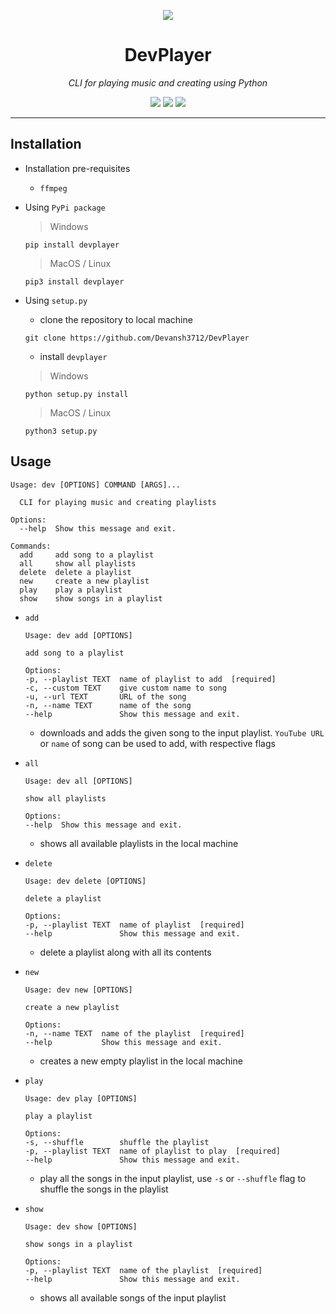 <p align = "center">
    <a href = "https://github.com/Devansh3712/DevPlayer"><img src = "https://socialify.git.ci/Devansh3712/DevPlayer/image?forks=1&language=1&owner=1&pattern=Circuit%20Board&stargazers=1&theme=Dark"></a>
</p>

<h1 align = "center"> DevPlayer </h1>
<p align = "center"><i> CLI for playing music and creating  using Python </i></p>

<p align = "center">
    <a href = "https://www.python.org"><img src="https://img.shields.io/badge/python%20-%2314354C.svg?&style=for-the-badge&logo=python&logoColor=white"/></a>
    <a href = "./LICENSE"><img src = "https://img.shields.io/github/license/Devansh3712/PySQL?style=for-the-badge"></a>
    <a href = "https://pypi.org/project/pysql-cli/"><img src = "https://img.shields.io/badge/PyPi-0.1.0-blue?style=for-the-badge&logo=appveyor"></a>
</p>

---

## Installation

- Installation pre-requisites
    - `ffmpeg`

- Using `PyPi package`

    > Windows

    ```console
    pip install devplayer
    ```

    > MacOS / Linux

    ```console
    pip3 install devplayer
    ```

- Using `setup.py`
    - clone the repository to local machine

    ```console
    git clone https://github.com/Devansh3712/DevPlayer
    ```
    - install `devplayer`

    > Windows

    ```console
    python setup.py install
    ```

    > MacOS / Linux

    ```console
    python3 setup.py
    ```

## Usage

```
Usage: dev [OPTIONS] COMMAND [ARGS]...

  CLI for playing music and creating playlists

Options:
  --help  Show this message and exit.

Commands:
  add     add song to a playlist
  all     show all playlists
  delete  delete a playlist
  new     create a new playlist
  play    play a playlist
  show    show songs in a playlist
```

- `add`

    ```
    Usage: dev add [OPTIONS]

    add song to a playlist

    Options:
    -p, --playlist TEXT  name of playlist to add  [required]
    -c, --custom TEXT    give custom name to song
    -u, --url TEXT       URL of the song
    -n, --name TEXT      name of the song
    --help               Show this message and exit.
    ```

    - downloads and adds the given song to the input playlist. `YouTube URL` or `name` of song can be used to add, with respective flags

- `all`

    ```
    Usage: dev all [OPTIONS]

    show all playlists

    Options:
    --help  Show this message and exit.
    ```

    - shows all available playlists in the local machine

- `delete`

    ```
    Usage: dev delete [OPTIONS]

    delete a playlist

    Options:
    -p, --playlist TEXT  name of playlist  [required]
    --help               Show this message and exit.
    ```

    - delete a playlist along with all its contents

- `new`

    ```
    Usage: dev new [OPTIONS]

    create a new playlist

    Options:
    -n, --name TEXT  name of the playlist  [required]
    --help           Show this message and exit.
    ```

    - creates a new empty playlist in the local machine

- `play`

    ```
    Usage: dev play [OPTIONS]

    play a playlist

    Options:
    -s, --shuffle        shuffle the playlist
    -p, --playlist TEXT  name of playlist to play  [required]
    --help               Show this message and exit.
    ```

    - play all the songs in the input playlist, use `-s` or `--shuffle` flag to shuffle the songs in the playlist

- `show`

    ```
    Usage: dev show [OPTIONS]

    show songs in a playlist

    Options:
    -p, --playlist TEXT  name of the playlist  [required]
    --help               Show this message and exit.
    ```

    - shows all available songs of the input playlist

